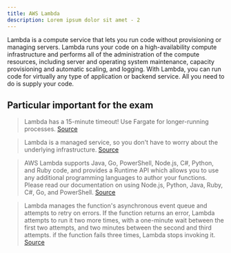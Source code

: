 ```yaml
---
title: AWS Lambda
description: Lorem ipsum dolor sit amet - 2
---
```


Lambda is a compute service that lets you run code without provisioning or managing servers. Lambda runs your code on a high-availability compute infrastructure and performs all of the administration of the compute resources, including server and operating system maintenance, capacity provisioning and automatic scaling, and logging. With Lambda, you can run code for virtually any type of application or backend service. All you need to do is supply your code.

## Particular important for the exam

> Lambda has a 15-minute timeout! Use Fargate for longer-running processes. [Source](https://aws.amazon.com/blogs/architecture/rate-limiting-strategies-for-serverless-applications/)

> Lambda is a managed service, so you don't have to worry about the underlying infrastructure. [Source](https://aws.amazon.com/lambda/faqs/)

> AWS Lambda supports Java, Go, PowerShell, Node.js, C#, Python, and Ruby code, and provides a Runtime API which allows you to use any additional programming languages to author your functions. Please read our documentation on using Node.js, Python, Java, Ruby, C#, Go, and PowerShell. [Source](https://aws.amazon.com/lambda/faqs/)

> Lambda manages the function's asynchronous event queue and attempts to retry on errors. If the function returns an error, Lambda attempts to run it two more times, with a one-minute wait between the first two attempts, and two minutes between the second and third attempts. if the function fails three times, Lambda stops invoking it. [Source](https://aws.amazon.com/lambda/faqs/)